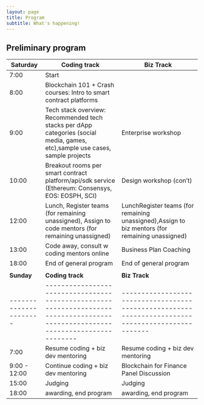 ```yaml
---
layout: page
title: Program
subtitle: What's happening!
---
```


## Preliminary program

| Saturday              | Coding track                                                                                                                 	    | Biz Track                                                                                       	|
|----------------------	|-------------------------------------------------------------------------------------------------------------------------------	|-------------------------------------------------------------------------------------------------	|
| 7:00                 	| Start                                                                                                                         	|                                                                                                 	|
| 8:00                 	| Blockchain 101 + Crash courses: Intro to smart contract platforms                                                                              	                                                                                   	|
| 9:00                 	| Tech stack overview: Recommended tech stacks per dApp categories (social media, games, etc),sample use cases, sample projects 	| Enterprise workshop                                                                                     	|
| 10:00                	| Breakout rooms per smart contract platform/api/sdk service (Ethereum: Consensys, EOS: EOSPH, SCI)                                         	| Design workshop (con’t)                                                                             	|
| 12:00                	| Lunch, Register teams (for remaining unassigned), Assign to code mentors (for remaining unassigned)                            	| LunchRegister teams (for remaining unassigned),Assign to biz mentors (for remaining unassigned) 	|
| 13:00                	| Code away, consult w coding mentors online                                                                                    	| Business Plan Coaching                                                                          	|
| 18:00                	| End of general program                                                                                                        	| End of general program                                                                          	|
|                 	|                                                                                                        	|                                                                           	|
| **Sunday**    	        | **Coding track**                                                                                                                      | **Biz Track**                                                                                         |
|----------------------	|-------------------------------------------------------------------------------------------------------------------------------	|-------------------------------------------------------------------------------------------------	|
| 7:00                 	| Resume coding + biz dev mentoring                                                                                                      	| Resume coding + biz dev mentoring                                                                         	|
| 9:00 - 12:00                	| Continue coding + biz dev mentoring                                                                                                      	| Blockchain for Finance Panel Discussion                                                                         	|
| 15:00                	| Judging                                                                                                                       	| Judging                                                                                         	|
| 18:00                	| awarding, end program                                                                                                         	| awarding, end program                                                                           	|
